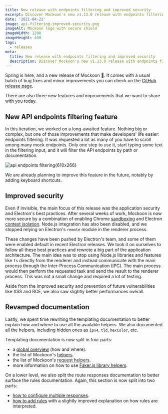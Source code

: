 ```yaml
---
title: New release with endpoints filtering and improved security
excerpt: Discover Mockoon's new v1.13.0 release with endpoints filtering, improved security and a revamped templating documentation
date: '2021-04-21'
image: api-filtering-improved-security.png
imageAlt: Mockoon logo with secure shield
imageWidth: 1200
imageHeight: 400
tags:
  - releases
meta:
  title: New release with endpoints filtering and improved security
  description: Discover Mockoon's new v1.13.0 release with endpoints filtering, improved security and a revamped templating documentation
---
```


Spring is here, and a new release of Mockoon 🌻. It comes with a usual batch of bug fixes and minor improvements you can check on the [GitHub release page](https://github.com/mockoon/mockoon/releases/tag/v1.13.0).

There are also three new features and improvements that we want to share with you today.

## New API endpoints filtering feature

In this iteration, we worked on a long-awaited feature. Nothing big or complex, but one of those improvements that make developers' life easier: endpoints filtering.
It was requested a lot as many of you have to scroll among many mock endpoints. Only one step to use it, start typing some text in the filtering input, and it will filter the API endpoints by path or documentation.

![api endpoints filtering{610x266}](/images/tutorials/misc/routes-filtering.gif)

We are already planning to improve this feature in the future, notably by adding keyboard shortcuts.

## Improved security

Even if invisible, the main focus of this release was the application security and Electron's best practices. After several weeks of work, Mockoon is now more secure by a combination of enabling Chrome [sandboxing](https://www.electronjs.org/docs/latest/tutorial/sandbox/) and Electron [context isolation](https://www.electronjs.org/docs/latest/tutorial/context-isolation/). Node.js integration has also been disabled, and we stopped relying on Electron's `remote` module in the renderer process.

These changes have been pushed by Electron's team, and some of them were enabled default in recent Electron releases. We took it on ourselves to follow all these best practices and rewrote a big part of the application architecture. The main idea was to stop using Node.js libraries and features like `fs` directly from the renderer and instead communicate with the main process through the Inter-Process Communication (IPC). The main process would then perform the requested task and send the result to the renderer process. This was not a small change and required a lot of testing.

Aside from the improved security and prevention of future vulnerabilities like XSS and RCE, we also saw slightly better performances overall.

## Revamped documentation

Lastly, we spent time rewriting the templating documentation to better explain how and where to use all the available helpers. We also documented all the helpers, including hidden ones as `ipv4`, `tld`, `hexColor`, etc.

Templating documentation is now split in four parts:

- a [global overview](docs:templating/overview) (how and where).
- the list of Mockoon's [helpers](docs:templating/mockoon-helpers).
- the list of Mockoon's [request helpers](docs:templating/mockoon-request-helpers).
- more information on how to use [Faker.js library helpers](docs:templating/fakerjs-helpers).

On a lower level, we also split the route responses documentation to better surface the rules documentation. Again, this section is now split into two parts:

- [how to configure multiple responses](docs:route-responses/multiple-responses).
- [how to add rules](docs:route-responses/dynamic-rules) with a slightly improved explanation on how rules are interpreted.
